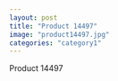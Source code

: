 ```yaml
---
layout: post
title: "Product 14497"
image: "product14497.jpg"
categories: "category1"
---
```

Product 14497
